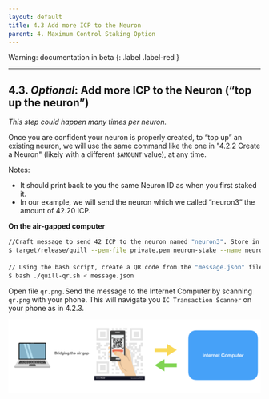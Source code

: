 ```yaml
---
layout: default
title: 4.3 Add more ICP to the Neuron
parent: 4. Maximum Control Staking Option
---
```

Warning: documentation in beta
{: .label .label-red }

* * *
## 4.3. *Optional*: Add more ICP to the Neuron (“top up the neuron”)

*This step could happen many times per neuron.*

Once you are confident your neuron is properly created, to “top up” an existing neuron, we will use the same command like the one in "4.2.2 Create a Neuron" (likely with a different `$AMOUNT` value), at any time.

Notes:

- It should print back to you the same Neuron ID as when you first staked it.
- In our example, we will send the neuron which we called “neuron3” the amount of 42.20 ICP.

**On the air-gapped computer**

```bash
//Craft message to send 42 ICP to the neuron named "neuron3". Store in "message.json"
$ target/release/quill --pem-file private.pem neuron-stake --name neuron3 --amount 42.20 > message.json

// Using the bash script, create a QR code from the "message.json" file created by quill with your message
$ bash ./quill-qr.sh < message.json
```

Open file `qr.png.`Send the message to the Internet Computer by scanning `qr.png` with your phone. This will navigate you `IC Transaction Scanner` on your phone as in 4.2.3.

![image](../assets/images/qr-code-scan-2.png)